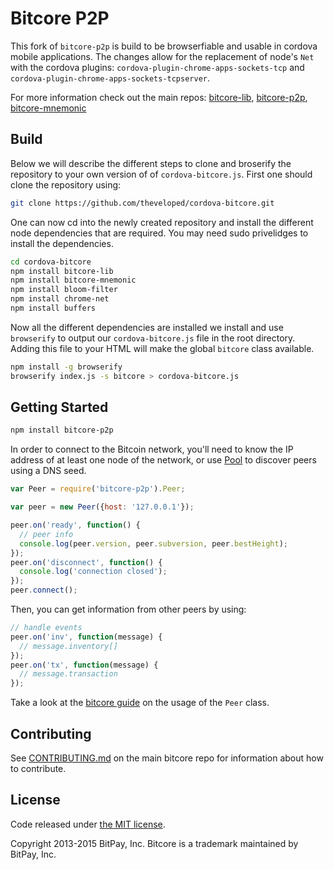 Bitcore P2P
=======

This fork of `bitcore-p2p` is build to be browserfiable and usable in cordova mobile applications. The changes allow for the replacement of node's `Net` with the cordova plugins: `cordova-plugin-chrome-apps-sockets-tcp` and `cordova-plugin-chrome-apps-sockets-tcpserver`.

For more information check out the main repos:
[bitcore-lib](https://github.com/bitpay/bitcore-lib),
[bitcore-p2p](https://github.com/bitpay/bitcore-p2p),
[bitcore-mnemonic](https://github.com/bitpay/bitcore-mnemonic)

## Build
Below we will describe the different steps to clone and broserify the repository to your own version of of `cordova-bitcore.js`. First one should clone the repository using:

```sh
git clone https://github.com/theveloped/cordova-bitcore.git
```

One can now cd into the newly created repository and install the different node dependencies that are required. You may need sudo privelidges to install the dependencies.

```sh
cd cordova-bitcore
npm install bitcore-lib
npm install bitcore-mnemonic
npm install bloom-filter
npm install chrome-net
npm install buffers
```
Now all the different dependencies are installed we install and use `browserify` to output our `cordova-bitcore.js` file in the root directory. Adding this file to your HTML will make the global `bitcore` class available.

```sh
npm install -g browserify
browserify index.js -s bitcore > cordova-bitcore.js
```

## Getting Started

```sh
npm install bitcore-p2p
```
In order to connect to the Bitcoin network, you'll need to know the IP address of at least one node of the network, or use [Pool](/docs/pool.md) to discover peers using a DNS seed.

```javascript
var Peer = require('bitcore-p2p').Peer;

var peer = new Peer({host: '127.0.0.1'});

peer.on('ready', function() {
  // peer info
  console.log(peer.version, peer.subversion, peer.bestHeight);
});
peer.on('disconnect', function() {
  console.log('connection closed');
});
peer.connect();
```

Then, you can get information from other peers by using:

```javascript
// handle events
peer.on('inv', function(message) {
  // message.inventory[]
});
peer.on('tx', function(message) {
  // message.transaction
});
```

Take a look at the [bitcore guide](http://bitcore.io/guide/peer.html) on the usage of the `Peer` class.

## Contributing

See [CONTRIBUTING.md](https://github.com/bitpay/bitcore/blob/master/CONTRIBUTING.md) on the main bitcore repo for information about how to contribute.

## License

Code released under [the MIT license](https://github.com/bitpay/bitcore/blob/master/LICENSE).

Copyright 2013-2015 BitPay, Inc. Bitcore is a trademark maintained by BitPay, Inc.
